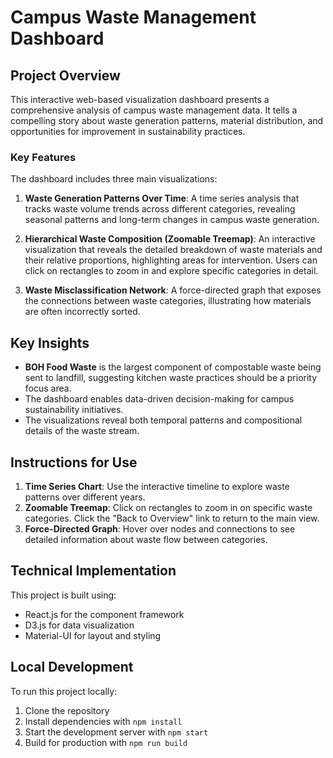 # Campus Waste Management Dashboard

## Project Overview

This interactive web-based visualization dashboard presents a comprehensive analysis of campus waste management data. It tells a compelling story about waste generation patterns, material distribution, and opportunities for improvement in sustainability practices.

### Key Features

The dashboard includes three main visualizations:

1. **Waste Generation Patterns Over Time**: A time series analysis that tracks waste volume trends across different categories, revealing seasonal patterns and long-term changes in campus waste generation.

2. **Hierarchical Waste Composition (Zoomable Treemap)**: An interactive visualization that reveals the detailed breakdown of waste materials and their relative proportions, highlighting areas for intervention. Users can click on rectangles to zoom in and explore specific categories in detail.

3. **Waste Misclassification Network**: A force-directed graph that exposes the connections between waste categories, illustrating how materials are often incorrectly sorted.

## Key Insights

- **BOH Food Waste** is the largest component of compostable waste being sent to landfill, suggesting kitchen waste practices should be a priority focus area.
- The dashboard enables data-driven decision-making for campus sustainability initiatives.
- The visualizations reveal both temporal patterns and compositional details of the waste stream.

## Instructions for Use

1. **Time Series Chart**: Use the interactive timeline to explore waste patterns over different years.
2. **Zoomable Treemap**: Click on rectangles to zoom in on specific waste categories. Click the "Back to Overview" link to return to the main view.
3. **Force-Directed Graph**: Hover over nodes and connections to see detailed information about waste flow between categories.

## Technical Implementation

This project is built using:
- React.js for the component framework
- D3.js for data visualization
- Material-UI for layout and styling

## Local Development

To run this project locally:

1. Clone the repository
2. Install dependencies with `npm install`
3. Start the development server with `npm start`
4. Build for production with `npm run build`
